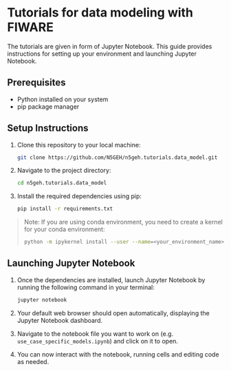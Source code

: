# Tutorials for data modeling with FIWARE

The tutorials are given in form of Jupyter Notebook. This guide provides instructions for setting up your environment and launching Jupyter Notebook.

## Prerequisites

- Python installed on your system
- pip package manager

## Setup Instructions

1. Clone this repository to your local machine:

    ```bash
    git clone https://github.com/N5GEH/n5geh.tutorials.data_model.git
    ```

2. Navigate to the project directory:

    ```bash
    cd n5geh.tutorials.data_model
    ```

3. Install the required dependencies using pip:

    ```bash
    pip install -r requirements.txt
    ```
>Note: If you are using conda environment, you need to create a kernel for your conda environment: 
> ```bash
> python -m ipykernel install --user --name=<your_environment_name>
> ```

## Launching Jupyter Notebook

1. Once the dependencies are installed, launch Jupyter Notebook by running the following command in your terminal:

    ```bash
    jupyter notebook
    ```

2. Your default web browser should open automatically, displaying the Jupyter Notebook dashboard.

3. Navigate to the notebook file you want to work on (e.g. ``use_case_specific_models.ipynb``) and click on it to open.

4. You can now interact with the notebook, running cells and editing code as needed.
